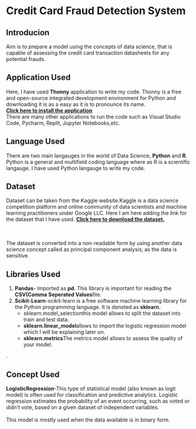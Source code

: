<h1>Credit Card Fraud Detection System</h1>
<h2>Introducion</h2>
<p>Aim is to prepare a model using the concepts of data science, that is capable of assessing the credit card transaction datasheets for any potential frauds. </p>
<h2>Application Used</h2>
<p>Here, I have used <strong>Thonny</strong> application to write my code. Thonny is a free and open-source integrated development environment for Python and downloading it is as a easy as it is to pronounce its name.<br><a href="https://thonny.org/"><Strong>Click here to install the application</Strong></a><br> There are many other applications to run the code such as Visual Studio Code, Pycharm, Replit, Jupyter Notebooks,etc.  </p>
<h2>Language Used</h2>
<p>There are two main langauges in the world of Data Science, <strong>Python</strong> and <strong>R</strong>. Python is a general and multifield coding language where as R is   a scientific langauge. I have used Python langauge to write my code.</p>
<h2>Dataset</h2>
<p>Dataset can be taken from the Kaggle website.Kaggle is a data science competition platform and online community of data scientists and machine learning practitioners under Google LLC. Here  I am here adding the link for the dataset that I have used. <a href="https://www.kaggle.com/datasets/kartik2112/fraud-detection"><strong>Click here to download the dataset.</strong></a></p><br><br>
The dataset is converted into a non-readable form by using another data science concept called as principal component analysis; as the data is sensitive.
<h2>Libraries Used </h2>
<ol><li><strong>Pandas</strong>- Imported as <strong>pd</strong>. This library is important for reading the <strong>CSV(Comma Seperated Values</strong>file.</li>
<li><strong>Scikit-Learn</strong>-scikit-learn is a free software machine learning library for the Python programming language. It is denoted as <strong>sklearn.</strong> <ul><li><strong></strong>sklearn.model_selection</strong>this model allows to split the dataset into train and test data.</li>
  <li><strong>sklearn.linear_model</strong>allows to import the logistic regression model which I will be explaining later on.  </li>
  <li><Strong>sklearn.metrics</Strong>The 
 metrics</Strong> model allows to assess the quality of your model.</ul></li></ol>.
<h2>Concept Used </h2>
<P><strong>LogisticRegression</strong>-This type of statistical model (also known as logit model) is often used for classification and predictive analytics. Logistic regression estimates the probability of an event occurring, such as voted or didn't vote, based on a given dataset of independent variables.
<br><br>This model is mostly used when the data available is in binary form.</P>
